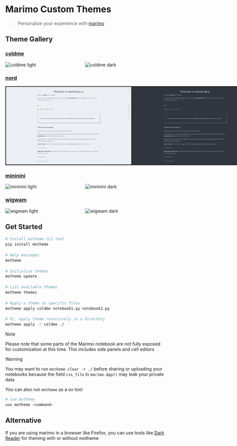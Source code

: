 # Marimo Custom Themes

> Personalize your experience with [marimo](https://github.com/marimo-team/marimo)

## Theme Gallery

### <a href="themes/coldme/">coldme</a>

<div style="display: flex; justify-content: space-around; margin-bottom: 20px;">
    <img src="themes/coldme/coldme_light.png" alt="coldme light" width="400" "/>
    <img src="themes/coldme/coldme_dark.png" alt="coldme dark" width="400"/>
</div>

### <a href="themes/nord/">nord</a>

<div style="display: flex; justify-content: space-around; margin-bottom: 20px;">
    <img src="themes/nord/nord_light.png" alt="nord light" width="400" "/>
    <img src="themes/nord/nord_dark.png" alt="nord dark" width="400"/>
</div>

### <a href="themes/mininini/">mininini</a>

<div style="display: flex; justify-content: space-around; margin-bottom: 20px;">
    <img src="themes/mininini/mininini_light.png" alt="mininini light" width="400" "/>
    <img src="themes/mininini/mininini_dark.png" alt="mininini dark" width="400"/>
</div>

### <a href="themes/wigwam/">wigwam</a>

<div style="display: flex; justify-content: space-around; margin-bottom: 20px;">
    <img src="themes/wigwam/wigwam_light.png" alt="wigwam light" width="400" "/>
    <img src="themes/wigwam/wigwam_dark.png" alt="wigwam dark" width="400"/>
</div>

## Get Started

```bash
# Install motheme CLI tool
pip install motheme

# Help messages
motheme

# Initialize themes
motheme update

# List available themes
motheme themes

# Apply a theme to specific files
motheme apply coldme notebook1.py notebook2.py

# Or, apply theme recursively in a directory
motheme apply -r coldme ./
```

> [!NOTE]
>
> Please note that some parts of the Marimo notebook are not fully exposed for
> customization at this time. This includes side panels and cell editors

> [!WARNING]
>
> You may want to run `motheme clear -r ./` before sharing or uploading your notebooks
> because the field `css_file` in `marimo.App()` may leak your private data

You can also run `motheme` as a uv tool

```bash
# use motheme
uvx motheme <command>
```

## Alternative

If you are using marimo in a browser like Firefox, you can use tools like
[Dark Reader](https://addons.mozilla.org/en-US/firefox/addon/darkreader/) for theming
with or without motheme
